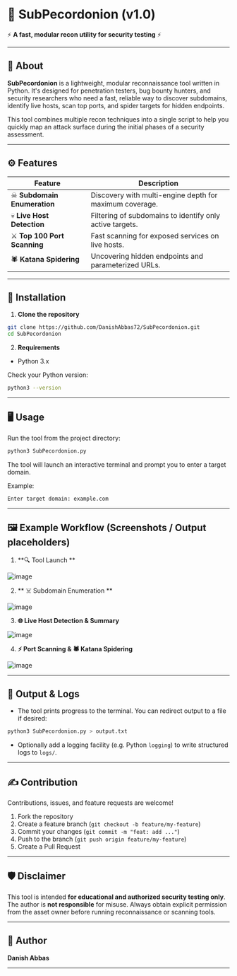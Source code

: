 # 🧅 SubPecordonion (v1.0)

⚡ **A fast, modular recon utility for security testing** ⚡

---

## 🚀 About

**SubPecordonion** is a lightweight, modular reconnaissance tool written in Python. It's designed for penetration testers, bug bounty hunters, and security researchers who need a fast, reliable way to discover subdomains, identify live hosts, scan top ports, and spider targets for hidden endpoints.

This tool combines multiple recon techniques into a single script to help you quickly map an attack surface during the initial phases of a security assessment.

---

## ⚙️ Features

| Feature                     | Description                                              |
| --------------------------- | -------------------------------------------------------- |
| ☠ **Subdomain Enumeration** | Discovery with multi-engine depth for maximum coverage.  |
| 💀 **Live Host Detection**  | Filtering of subdomains to identify only active targets. |
| ⚔ **Top 100 Port Scanning** | Fast scanning for exposed services on live hosts.        |
| 🕷 **Katana Spidering**     | Uncovering hidden endpoints and parameterized URLs.      |

---

## 🔧 Installation

1. **Clone the repository**

```bash
git clone https://github.com/DanishAbbas72/SubPecordonion.git
cd SubPecordonion
```

2. **Requirements**

* Python 3.x

Check your Python version:

```bash
python3 --version
```

---

## 🖥️ Usage

Run the tool from the project directory:

```bash
python3 SubPecordonion.py
```

The tool will launch an interactive terminal and prompt you to enter a target domain.

Example:

```
Enter target domain: example.com
```

---

## 🖼 Example Workflow (Screenshots / Output placeholders)

1. **🔍 Tool Launch **

![image](https://github.com/user-attachments/assets/74743755-f565-483d-a4ef-98c0ab7cc02c)

2. ** ☠️ Subdomain Enumeration **

![image](https://github.com/user-attachments/assets/cee4c4e4-cc75-47b5-af45-4bbc3b2eb4b5)


3. **🌐 Live Host Detection & Summary**

![image](https://github.com/user-attachments/assets/f4b10709-84b8-4648-8062-d7ee1900177e)


4. **⚡ Port Scanning & 🕷 Katana Spidering**

  ![image]("https://github.com/user-attachments/assets/60c58dd1-e9aa-4158-976f-6bf13da326c1)

---


## 🧩 Output & Logs

* The tool prints progress to the terminal. You can redirect output to a file if desired:

```bash
python3 SubPecordonion.py > output.txt
```

* Optionally add a logging facility (e.g. Python `logging`) to write structured logs to `logs/`.

---


## ✍️ Contribution

Contributions, issues, and feature requests are welcome!

1. Fork the repository
2. Create a feature branch (`git checkout -b feature/my-feature`)
3. Commit your changes (`git commit -m "feat: add ..."`)
4. Push to the branch (`git push origin feature/my-feature`)
5. Create a Pull Request

---

## 🛡 Disclaimer

This tool is intended **for educational and authorized security testing only**. The author is **not responsible** for misuse. Always obtain explicit permission from the asset owner before running reconnaissance or scanning tools.

---


## 👤 Author

**Danish Abbas**

---

